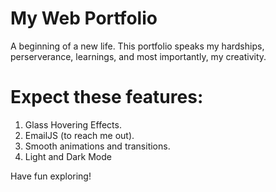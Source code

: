 # My Web Portfolio

A beginning of a new life.
This portfolio speaks my hardships, perserverance, learnings, and most importantly, my creativity.

# Expect these features:

1. Glass Hovering Effects.
2. EmailJS (to reach me out).
3. Smooth animations and transitions.
4. Light and Dark Mode

Have fun exploring!



